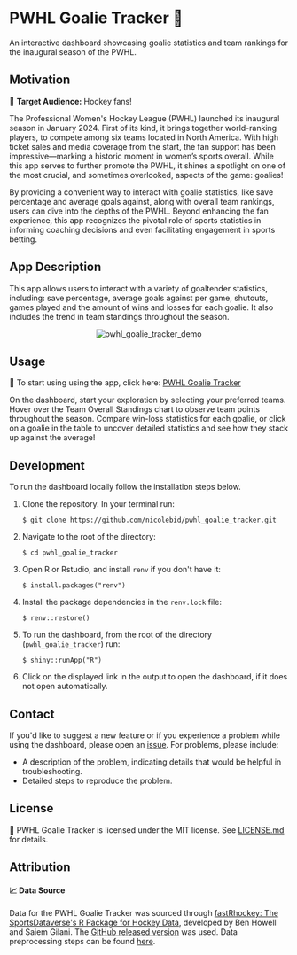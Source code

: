 # PWHL Goalie Tracker 🥅

An interactive dashboard showcasing goalie statistics and team rankings for the inaugural season of the PWHL.

## Motivation

🎯 **Target Audience:** Hockey fans! 

The Professional Women's Hockey League (PWHL) launched its inaugural season in January 2024. First of its kind, it brings together world-ranking players, to compete among six teams located in North America. With high ticket sales and media coverage from the start, the fan support has been impressive—marking a historic moment in women’s sports overall. While this app serves to further promote the PWHL, it shines a spotlight on one of the most crucial, and sometimes overlooked, aspects of the game: goalies! 

By providing a convenient way to interact with goalie statistics, like save percentage and average goals against, along with overall team rankings, users can dive into the depths of the PWHL.  Beyond enhancing the fan experience, this app recognizes the pivotal role of sports statistics in informing coaching decisions and even facilitating engagement in sports betting. 

## App Description

This app allows users to interact with a variety of goaltender statistics, including: save percentage, average goals against per game, shutouts, games played and the amount of wins and losses for each goalie. It also includes the trend in team standings throughout the season.

<div align="center">
  <img src="https://github.com/user-attachments/assets/c1c47901-a3af-4562-bc1a-188032edd1fd" alt="pwhl_goalie_tracker_demo">
</div>

## Usage

🚀 To start using using the app, click here: [PWHL Goalie Tracker](https://2wc8dv-nicole-bidwell.shinyapps.io/pwhl_goalie_tracker/) 

On the dashboard, start your exploration by selecting your preferred teams. Hover over the Team Overall Standings chart to observe team points throughout the season. Compare win-loss statistics for each goalie, or click on a goalie in the table to uncover detailed statistics and see how they stack up against the average!

## Development  

To run the dashboard locally follow the installation steps below.

1. Clone the repository. In your terminal run:

    ```console
    $ git clone https://github.com/nicolebid/pwhl_goalie_tracker.git 
    ```

2. Navigate to the root of the directory: 
    ```console
    $ cd pwhl_goalie_tracker 
    ```
    
3. Open R or Rstudio, and install `renv` if you don't have it: 

    ```console
    $ install.packages("renv")
    ```
4. Install the package dependencies in the `renv.lock` file: 

    ```console
    $ renv::restore()
    ```

5. To run the dashboard, from the root of the directory (`pwhl_goalie_tracker`) run: 

    ```console
    $ shiny::runApp("R")
    ```

6. Click on the displayed link in the output to open the dashboard, if it does not open automatically.

## Contact

If you'd like to suggest a new feature or if you experience a problem while using the dashboard, please open an [issue](https://github.com/nicolebid/pwhl_goalie_tracker/issues). For problems, please include: 
- A description of the problem, indicating details that would be helpful in troubleshooting.
- Detailed steps to reproduce the problem.

## License

📄 PWHL Goalie Tracker is licensed under the MIT license. See [LICENSE.md](LICENSE.md) for details. 

## Attribution

#### 📈 Data Source

Data for the PWHL Goalie Tracker was sourced through [fastRhockey: The SportsDataverse's R Package for Hockey Data](https://fastRhockey.sportsdataverse.org), developed by Ben Howell and Saiem Gilani. The [GitHub released version](https://github.com/sportsdataverse/fastRhockey) was used. Data preprocessing steps can be found [here](R/data_pull_process.R). 
